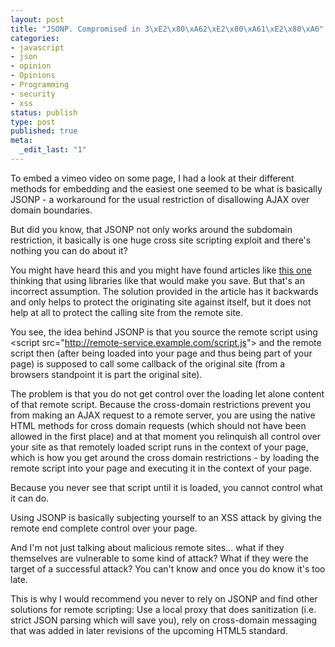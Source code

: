 ```yaml
---
layout: post
title: "JSONP. Compromised in 3\xE2\x80\xA62\xE2\x80\xA61\xE2\x80\xA6"
categories:
- javascript
- json
- opinion
- Opinions
- Programming
- security
- xss
status: publish
type: post
published: true
meta:
  _edit_last: "1"
---
```

To embed a vimeo video on some page, I had a look at their different methods for embedding and the easiest one seemed to be what is basically JSONP - a workaround for the usual restriction of disallowing AJAX over domain boundaries.

But did you know, that JSONP not only works around the subdomain restriction, it basically is one huge cross site scripting exploit and there's nothing you can do about it?

You might have heard this and you might have found articles like <a href="http://tav.espians.com/sanitising-jsonp-callback-identifiers-for-security.html">this one</a> thinking that using libraries like that would make you save. But that's an incorrect assumption. The solution provided in the article has it backwards and only helps to protect the originating site against itself, but it does not help at all to protect the calling site from the remote site.

You see, the idea behind JSONP is that you source the remote script using &lt;script src="http://remote-service.example.com/script.js"&gt; and the remote script then (after being loaded into your page and thus being part of your page) is supposed to call some callback of the original site (from a browsers standpoint it is part the original site).

The problem is that you do not get control over the loading let alone content of that remote script. Because the cross-domain restrictions prevent you from making an AJAX request to a remote server, you are using the native HTML methods for cross domain requests (which should not have been allowed in the first place) and at that moment you relinquish all control over your site as that remotely loaded script runs in the context of your page, which is how you get around the cross domain restrictions - by loading the remote script into your page and executing it in the context of your page.

Because you never see that script until it is loaded, you cannot control what it can do.

Using JSONP is basically subjecting yourself to an XSS attack by giving the remote end complete control over your page.

And I'm not just talking about malicious remote sites... what if they themselves are vulnerable to some kind of attack? What if they were the target of a successful attack? You can't know and once you do know it's too late.

This is why I would recommend you never to rely on JSONP and find other solutions for remote scripting: Use a local proxy that does sanitization (i.e. strict JSON parsing which will save you), rely on cross-domain messaging that was added in later revisions of the upcoming HTML5 standard.
